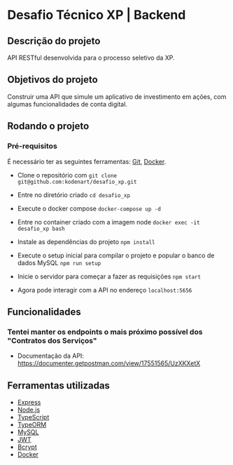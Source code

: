 # Desafio Técnico XP | Backend

## Descrição do projeto
API RESTful desenvolvida para o processo seletivo da XP.

## Objetivos do projeto
Construir uma API que simule um aplicativo de investimento em ações, com algumas
funcionalidades de conta digital.

## Rodando o projeto

### Pré-requisitos

É necessário ter as seguintes ferramentas:
[Git](https://git-scm.com), [Docker](https://www.docker.com/).

  
  - Clone o repositório com `git clone git@github.com:kodenart/desafio_xp.git`
  
  - Entre no diretório criado `cd desafio_xp`
  
  - Execute o docker compose `docker-compose up -d`
  
  - Entre no container criado com a imagem node `docker exec -it desafio_xp bash`

  - Instale as dependências do projeto `npm install`

  - Execute o setup inicial para compilar o projeto e popular o banco de dados MySQL `npm run setup`

  - Inicie o servidor para começar a fazer as requisições `npm start`

  - Agora pode interagir com a API no endereço `localhost:5656`

## Funcionalidades

### Tentei manter os endpoints o mais próximo possível dos "Contratos dos Serviços"

* Documentação da API: https://documenter.getpostman.com/view/17551565/UzXKXetX



## Ferramentas utilizadas 

- [Express](https://expressjs.com/pt-br/)
- [Node.js](https://nodejs.org/en/)
- [TypeScript](https://www.typescriptlang.org/)
- [TypeORM](https://www.typeorm.io/)
- [MySQL](https://www.mysql.com/)
- [JWT](https://www.npmjs.com/package/jsonwebtoken)
- [Bcrypt](https://www.npmjs.com/package/bcrypt)
- [Docker](https://www.docker.com/)

